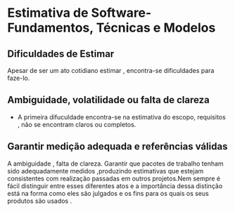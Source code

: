# Estimativa de Software- Fundamentos, Técnicas e Modelos 

## Dificuldades de Estimar 

Apesar de ser um ato cotidiano estimar , encontra-se dificuldades para faze-lo.

## Ambiguidade, volatilidade ou falta de clareza

* A primeira difuculdade encontra-se na estimativa do escopo, requisitos , não se encontram claros ou completos. 

## Garantir medição adequada e referências válidas 

A ambiguidade , falta de clareza. Garantir que pacotes de trabalho tenham sido adequadamente medidos ,produzindo estimativas que estejam 
consistentes com realização passadas em outros projetos.Nem sempre é fácil distinguir entre esses diferentes atos e a importância dessa
distinção está na forma como eles são julgados e os fins para os quais os seus produtos são usados .
